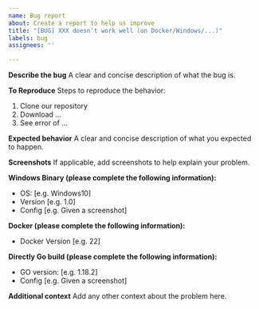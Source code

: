 ```yaml
---
name: Bug report
about: Create a report to help us improve
title: "[BUG] XXX doesn't work well (on Docker/Windows/...)"
labels: bug
assignees: ''

---
```


**Describe the bug**
A clear and concise description of what the bug is.

**To Reproduce**
Steps to reproduce the behavior:
1. Clone our repository
2. Download ...
3. See error of ...


**Expected behavior**
A clear and concise description of what you expected to happen.

**Screenshots**
If applicable, add screenshots to help explain your problem.

**Windows Binary (please complete the following information):**
 - OS: [e.g. Windows10]
 - Version [e.g. 1.0]
 - Config [e.g. Given a screenshot]

**Docker (please complete the following information):**
 - Docker Version [e.g. 22]

**Directly Go build (please complete the following information):**
 - GO version: [e.g. 1.18.2]
 - Config [e.g. Given a screenshot]

**Additional context**
Add any other context about the problem here.
